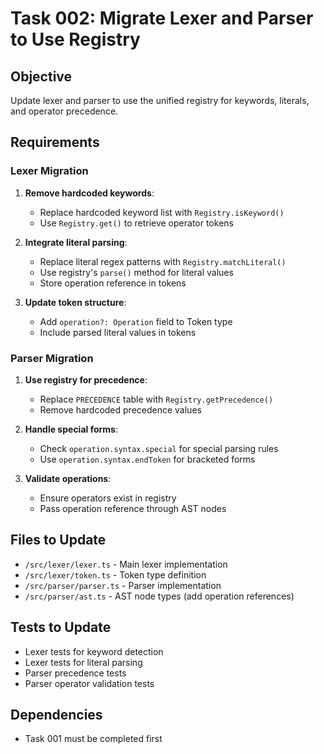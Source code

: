 # Task 002: Migrate Lexer and Parser to Use Registry

## Objective
Update lexer and parser to use the unified registry for keywords, literals, and operator precedence.

## Requirements

### Lexer Migration

1. **Remove hardcoded keywords**:
   - Replace hardcoded keyword list with `Registry.isKeyword()`
   - Use `Registry.get()` to retrieve operator tokens

2. **Integrate literal parsing**:
   - Replace literal regex patterns with `Registry.matchLiteral()`
   - Use registry's `parse()` method for literal values
   - Store operation reference in tokens

3. **Update token structure**:
   - Add `operation?: Operation` field to Token type
   - Include parsed literal values in tokens

### Parser Migration

1. **Use registry for precedence**:
   - Replace `PRECEDENCE` table with `Registry.getPrecedence()`
   - Remove hardcoded precedence values

2. **Handle special forms**:
   - Check `operation.syntax.special` for special parsing rules
   - Use `operation.syntax.endToken` for bracketed forms

3. **Validate operations**:
   - Ensure operators exist in registry
   - Pass operation reference through AST nodes

## Files to Update

- `/src/lexer/lexer.ts` - Main lexer implementation
- `/src/lexer/token.ts` - Token type definition
- `/src/parser/parser.ts` - Parser implementation
- `/src/parser/ast.ts` - AST node types (add operation references)

## Tests to Update

- Lexer tests for keyword detection
- Lexer tests for literal parsing
- Parser precedence tests
- Parser operator validation tests

## Dependencies

- Task 001 must be completed first
